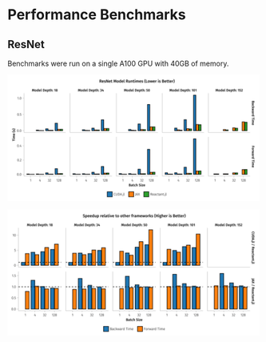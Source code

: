 # Performance Benchmarks

## ResNet

Benchmarks were run on a single A100 GPU with 40GB of memory.

![ResNet Runtimes](results/resnet/resnet_runtimes.svg)

![ResNet Speedups](results/resnet/resnet_speedups.svg)
